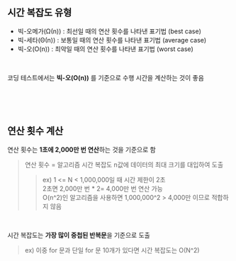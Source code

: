 ## 시간 복잡도 유형

* 빅-오메가(Ω(n)) : 최선일 때의 연산 횟수를 나타낸 표기법 (best case)
* 빅-세타(Θ(n)) : 보통일 때의 연산 횟수를 나타낸 표기법 (average case)
* 빅-오(O(n)) : 최악일 때의 연산 횟수를 나타낸 표기법 (worst case)

<br/>

코딩 테스트에서는 **빅-오(O(n))** 를 기준으로 수행 시간을 계산하는 것이 좋음

<br/>

<br/>
<br/>

## 연산 횟수 계산

연산 횟수는 **1초에 2,000만 번 연산**하는 것을 기준으로 함

> 연산 횟수 = 알고리즘 시간 복잡도 n값에 데이터의 최대 크기를 대입하여 도출
>> ex) 1 <= N < 1,000,000일 때 시간 제한이 2초 <br/>
  2초면 2,000만 번 * 2= 4,000만 번 연산 가능 <br/>
  O(n^2)인 알고리즘을 사용하면 1,000,000^2 > 4,000만 이므로 적합하지 않음

<br/>

시간 복잡도는 **가장 많이 중첩된 반복문**을 기준으로 도출


> ex) 이중 for 문과 단일 for 문 10개가 있다면 시간 복잡도는 O(N^2)


